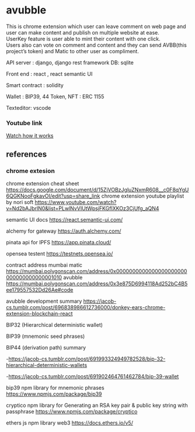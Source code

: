 # avubble

This is chrome extension which user can leave comment on web page and user can make content and publish on multiple website at ease.  
UserKey feature is user able to mint their content with one click.   
Users also can vote on comment and content and they can send AVBB(this project’s token) and Matic to other user as compliment.

API server : django, django rest framework
DB: sqlite

Front end : react , react semantic UI

Smart contract : solidity

Wallet : BIP39, 44
Token, NFT : ERC 1155

Texteditor: vscode

### Youtube link
[Watch how it works](https://youtu.be/ZOWK1SwIwf8)

## references  

### chrome extesion
chrome extension cheat sheet https://docs.google.com/document/d/15ZjVOBzJgluZNxmR608__c0F8qYgU6QGKNooFgkavOI/edit?usp=share_link
chrome extension youtube playlist by nori soft https://www.youtube.com/watch?v=Nd2bAJbrlN0&list=PLwlNvVIUtWpsjFKGfIXKOz3CjUfg_aQN4

semantic UI docs https://react.semantic-ui.com/

alchemy for gateway https://auth.alchemy.com/

pinata api for IPFS https://app.pinata.cloud/

opensea testent https://testnets.opensea.io/


contract address
mumbai matic https://mumbai.polygonscan.com/address/0x0000000000000000000000000000000000001010
avubble https://mumbai.polygonscan.com/address/0x3e875D6994118Ad252bC4B5ee179557532Dd26Ae#code


avubble development summary https://jacob-cs.tumblr.com/post/696838986612736000/donkey-ears-chrome-extension-blockchain-react

BIP32 (Hierarchical deterministic wallet)

BIP39 (mnemonic seed phrases) 

BIP44 (derivation path) summary 

-https://jacob-cs.tumblr.com/post/691993324949782528/bip-32-hierarchical-deterministic-wallets

-https://jacob-cs.tumblr.com/post/691902464761462784/bip-39-wallet


bip39 npm library for mnemonic phrases https://www.npmjs.com/package/bip39

cryptico npm library for Generating an RSA key pair & public key string with passphrase https://www.npmjs.com/package/cryptico

ethers js npm library web3 https://docs.ethers.io/v5/



